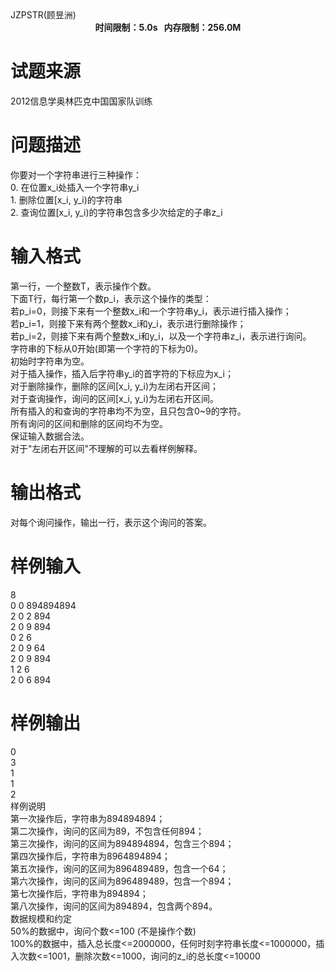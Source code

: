 
<meta http-equiv="Content-Type" content="text/html; charset=utf-8"/>
<link type="text/css" href="../../css/Tsinsen2011.css" rel="stylesheet"/>
<div class="probtitle" id="ptit">
JZPSTR(顾昱洲)
</div>
<div style="text-align:center;font-size:14px;font-weight:bold;vertical-align:middle;" id="pres">
时间限制：5.0s   内存限制：256.0M
</div>
<div id="psrc" style="margin-top:20px;">

# 试题来源


<div class="pdcont">
2012信息学奥林匹克中国国家队训练
</div>
</div>
<div id="pcont" style="margin-top:20px;">

# 问题描述


<div class="pdcont">
你要对一个字符串进行三种操作：<br/>
0. 在位置x_i处插入一个字符串y_i<br/>
1. 删除位置[x_i, y_i)的字符串<br/>
2. 查询位置[x_i, y_i)的字符串包含多少次给定的子串z_i<br/>
</div>

# 输入格式


<div class="pdcont">
第一行，一个整数T，表示操作个数。<br/>
下面T行，每行第一个数p_i，表示这个操作的类型：<br/>
若p_i=0，则接下来有一个整数x_i和一个字符串y_i，表示进行插入操作；<br/>
若p_i=1，则接下来有两个整数x_i和y_i，表示进行删除操作；<br/>
若p_i=2，则接下来有两个整数x_i和y_i，以及一个字符串z_i，表示进行询问。<br/>
字符串的下标从0开始(即第一个字符的下标为0)。<br/>
初始时字符串为空。<br/>
对于插入操作，插入后字符串y_i的首字符的下标应为x_i；<br/>
对于删除操作，删除的区间[x_i, y_i)为左闭右开区间；<br/>
对于查询操作，询问的区间[x_i, y_i)为左闭右开区间。<br/>
所有插入的和查询的字符串均不为空，且只包含0~9的字符。<br/>
所有询问的区间和删除的区间均不为空。<br/>
保证输入数据合法。<br/>
对于&#34;左闭右开区间&#34;不理解的可以去看样例解释。<br/>
</div>

# 输出格式


<div class="pdcont">
对每个询问操作，输出一行，表示这个询问的答案。<br/>
</div>

# 样例输入


<div class="pddata">
8<br/>
0 0 894894894<br/>
2 0 2 894<br/>
2 0 9 894<br/>
0 2 6<br/>
2 0 9 64<br/>
2 0 9 894<br/>
1 2 6<br/>
2 0 6 894<br/>
</div>

# 样例输出


<div class="pddata">
0<br/>
3<br/>
1<br/>
1<br/>
2<br/>
</div>
<div class="pdsec">
样例说明
</div>
<div class="pdcont">
第一次操作后，字符串为894894894；<br/>
第二次操作，询问的区间为89，不包含任何894；<br/>
第三次操作，询问的区间为894894894，包含三个894；<br/>
第四次操作后，字符串为8964894894；<br/>
第五次操作，询问的区间为896489489，包含一个64；<br/>
第六次操作，询问的区间为896489489，包含一个894；<br/>
第七次操作后，字符串为894894；<br/>
第八次操作，询问的区间为894894，包含两个894。<br/>
</div>
<div class="pdsec">
数据规模和约定
</div>
<div class="pdcont">
50%的数据中，询问个数&lt;=100 (不是操作个数)<br/>
100%的数据中，插入总长度&lt;=2000000，任何时刻字符串长度&lt;=1000000，插入次数&lt;=1001，删除次数&lt;=1000，询问的z_i的总长度&lt;=10000<br/>
</div>
</div>

